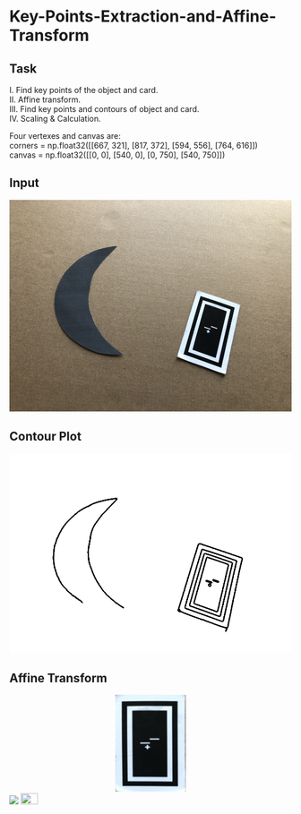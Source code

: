 # Key-Points-Extraction-and-Affine-Transform

## Task
I. Find key points of the object and card.  
II. Affine transform.  
III. Find key points and contours of object and card.  
IV. Scaling & Calculation.  


Four vertexes and canvas are:  
corners = np.float32([[667, 321], [817, 372], [594, 556], [764, 616]])  
canvas = np.float32([[0, 0], [540, 0], [0, 750], [540, 750]])  

## Input
![](https://github.com/Louis24/Key-Points-Extraction-and-Affine-Transform/blob/master/crescent.png)


## Contour Plot
![{:height="50%"，width="50%"}](https://github.com/Louis24/Key-Points-Extraction-and-Affine-Transform/blob/master/contour.png)


## Affine Transform
<div align="center">
<img src="https://github.com/Louis24/Key-Points-Extraction-and-Affine-Transform/blob/master/affine.png" width="25%" height="25%"/>
</div>


<img src="https://img-blog.csdn.net/20151129213701642" height="5%" />
<img src="https://img-blog.csdn.net/20151129213701642" width="25%" height="25%" />
